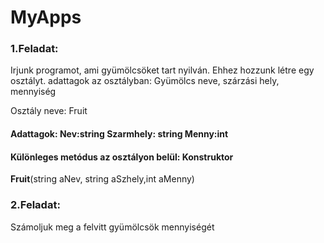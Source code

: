 # MyApps


### 1.Feladat: 
Irjunk programot, ami gyümölcsöket tart nyilván. Ehhez hozzunk létre egy osztályt. adattagok az osztályban: Gyümölcs neve, szárzási hely, mennyiség

Osztály neve: Fruit 

#### Adattagok: Nev:string Szarmhely: string Menny:int

#### Különleges metódus az osztályon belül: Konstruktor

**Fruit**(string aNev, string aSzhely,int aMenny)

### 2.Feladat: 
Számoljuk meg a felvitt gyümölcsök mennyiségét

